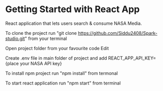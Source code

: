 # Getting Started with React App

 React application that lets users search & consume NASA Media.
 
 To clone the project run "git clone https://github.com/Siddu2408/Spark-studio.git" from your terminal
 
 Open project folder from your favourite code Edit
 
 Create .env file in main folder of project and add REACT_APP_API_KEY={place your NASA API key}
 
 To install npm project run "npm install" from termonal
 
 To start react application run "npm start" from terminal
